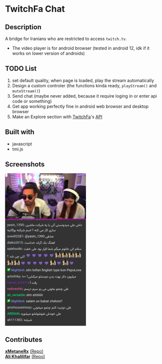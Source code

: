 # TwitchFa Chat

## Description
A bridge for Iranians who are restricted to access `twitch.tv`.

- The video player is for android browser (tested in android 12, idk if it works on lower version of androids)

## TODO List
1. set default quality, when page is loaded, play the stream automatically
2. Design a custom controler (the functions kinda ready, `playStream()` and `muteStream()`)
3. Send chat (maybe never added, because it require loging in or enter api code or something)
4. Get app working perfectly fine in android web browser and desktop browser
5. Make an Explore section with [TwitchFa](https://twitchfa.com/)'s [API](https://api.twitchfa.com/v2/twitch/streamers?page=1&limit=100)

## Built with
* javascript
* tmi.js

## Screenshots
<img src="img/showcase1.jpg" alt="Showcase #1" style="max-height:500px;">

## Contributes
[**xMetaneRx**](https://github.com/xMetaneRx)
[(Repo)](https://github.com/xMetaneRx/twitch-chat)
\
[**Ali Khalilifar**](https://github.com/alikhalilifar)
[(Repo)](https://github.com/alikhalilifar/persian-twitch-client)
